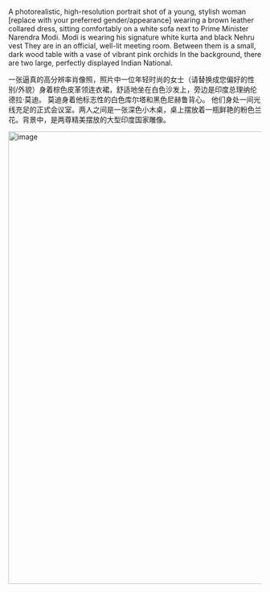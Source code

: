 A photorealistic, high-resolution portrait shot of a young, stylish woman [replace with your preferred gender/appearance] wearing a brown leather collared dress, 
sitting comfortably on a white sofa next to Prime Minister Narendra Modi. Modi is wearing his signature white kurta and black Nehru vest They are in an official, well-lit meeting room. Between them is a small, 
dark wood table with a vase of vibrant pink orchids In the background, there are two large, perfectly displayed Indian National.


一张逼真的高分辨率肖像照，照片中一位年轻时尚的女士（请替换成您偏好的性别/外貌）身着棕色皮革领连衣裙，舒适地坐在白色沙发上，旁边是印度总理纳伦德拉·莫迪。
莫迪身着他标志性的白色库尔塔和黑色尼赫鲁背心。
他们身处一间光线充足的正式会议室。两人之间是一张深色小木桌，桌上摆放着一瓶鲜艳的粉色兰花。背景中，是两尊精美摆放的大型印度国家雕像。

<img width="845" height="900" alt="image" src="https://github.com/user-attachments/assets/57dc83dd-09cd-4916-975b-b893ed27addd" />
